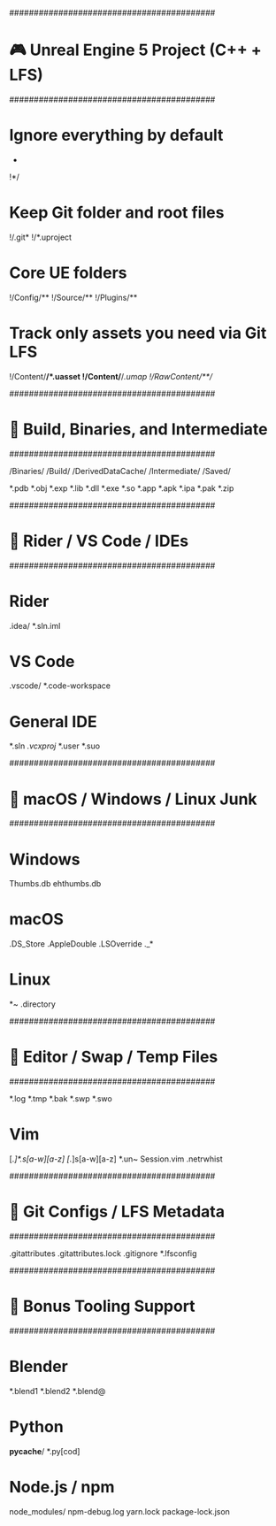 ##########################################
# 🎮 Unreal Engine 5 Project (C++ + LFS)
##########################################

# Ignore everything by default
*
!*/

# Keep Git folder and root files
!/.git*
!/*.uproject

# Core UE folders
!/Config/**
!/Source/**
!/Plugins/**

# Track only assets you need via Git LFS
!/Content/**/*.uasset
!/Content/**/*.umap
!/RawContent/**/*

##########################################
# 🔨 Build, Binaries, and Intermediate
##########################################

/Binaries/
/Build/
/DerivedDataCache/
/Intermediate/
/Saved/

*.pdb
*.obj
*.exp
*.lib
*.dll
*.exe
*.so
*.app
*.apk
*.ipa
*.pak
*.zip

##########################################
# 🧪 Rider / VS Code / IDEs
##########################################

# Rider
.idea/
*.sln.iml

# VS Code
.vscode/
*.code-workspace

# General IDE
*.sln
*.vcxproj*
*.user
*.suo

##########################################
# 🍏 macOS / Windows / Linux Junk
##########################################

# Windows
Thumbs.db
ehthumbs.db

# macOS
.DS_Store
.AppleDouble
.LSOverride
._*

# Linux
*~
.directory

##########################################
# 🔁 Editor / Swap / Temp Files
##########################################

*.log
*.tmp
*.bak
*.swp
*.swo

# Vim
[._]*.s[a-w][a-z]
[._]s[a-w][a-z]
*.un~
Session.vim
.netrwhist

##########################################
# 🧠 Git Configs / LFS Metadata
##########################################

.gitattributes
.gitattributes.lock
.gitignore
*.lfsconfig

##########################################
# 🧰 Bonus Tooling Support
##########################################

# Blender
*.blend1
*.blend2
*.blend@

# Python
__pycache__/
*.py[cod]

# Node.js / npm
node_modules/
npm-debug.log
yarn.lock
package-lock.json
